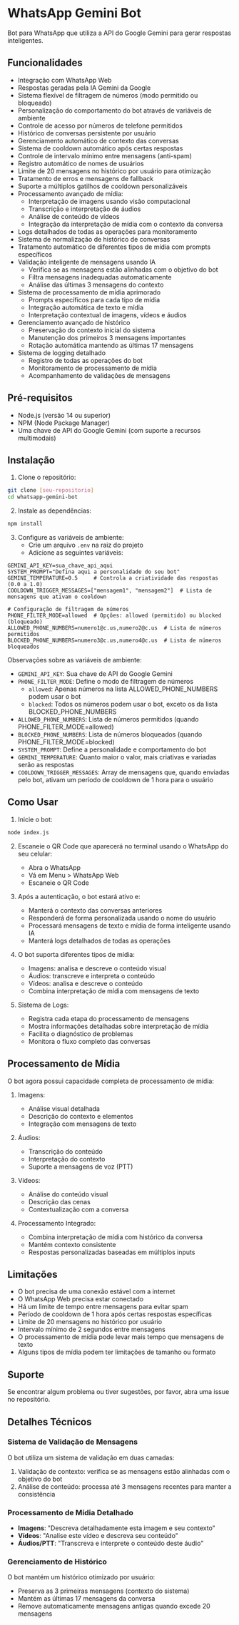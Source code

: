 # WhatsApp Gemini Bot

Bot para WhatsApp que utiliza a API do Google Gemini para gerar respostas inteligentes.

## Funcionalidades

- Integração com WhatsApp Web
- Respostas geradas pela IA Gemini da Google
- Sistema flexível de filtragem de números (modo permitido ou bloqueado)
- Personalização do comportamento do bot através de variáveis de ambiente
- Controle de acesso por números de telefone permitidos
- Histórico de conversas persistente por usuário
- Gerenciamento automático de contexto das conversas
- Sistema de cooldown automático após certas respostas
- Controle de intervalo mínimo entre mensagens (anti-spam)
- Registro automático de nomes de usuários
- Limite de 20 mensagens no histórico por usuário para otimização
- Tratamento de erros e mensagens de fallback
- Suporte a múltiplos gatilhos de cooldown personalizáveis
- Processamento avançado de mídia:
  - Interpretação de imagens usando visão computacional
  - Transcrição e interpretação de áudios
  - Análise de conteúdo de vídeos
  - Integração da interpretação de mídia com o contexto da conversa
- Logs detalhados de todas as operações para monitoramento
- Sistema de normalização de histórico de conversas
- Tratamento automático de diferentes tipos de mídia com prompts específicos
- Validação inteligente de mensagens usando IA
  - Verifica se as mensagens estão alinhadas com o objetivo do bot
  - Filtra mensagens inadequadas automaticamente
  - Análise das últimas 3 mensagens do contexto
- Sistema de processamento de mídia aprimorado
  - Prompts específicos para cada tipo de mídia
  - Integração automática de texto e mídia
  - Interpretação contextual de imagens, vídeos e áudios
- Gerenciamento avançado de histórico
  - Preservação do contexto inicial do sistema
  - Manutenção dos primeiros 3 mensagens importantes
  - Rotação automática mantendo as últimas 17 mensagens
- Sistema de logging detalhado
  - Registro de todas as operações do bot
  - Monitoramento de processamento de mídia
  - Acompanhamento de validações de mensagens

## Pré-requisitos

- Node.js (versão 14 ou superior)
- NPM (Node Package Manager)
- Uma chave de API do Google Gemini (com suporte a recursos multimodais)

## Instalação

1. Clone o repositório:
```bash
git clone [seu-repositorio]
cd whatsapp-gemini-bot
```

2. Instale as dependências:
```bash
npm install
```

3. Configure as variáveis de ambiente:
   - Crie um arquivo `.env` na raiz do projeto
   - Adicione as seguintes variáveis:
```env
GEMINI_API_KEY=sua_chave_api_aqui
SYSTEM_PROMPT="Defina aqui a personalidade do seu bot"
GEMINI_TEMPERATURE=0.5     # Controla a criatividade das respostas (0.0 a 1.0)
COOLDOWN_TRIGGER_MESSAGES=["mensagem1", "mensagem2"]  # Lista de mensagens que ativam o cooldown

# Configuração de filtragem de números
PHONE_FILTER_MODE=allowed  # Opções: allowed (permitido) ou blocked (bloqueado)
ALLOWED_PHONE_NUMBERS=numero1@c.us,numero2@c.us  # Lista de números permitidos
BLOCKED_PHONE_NUMBERS=numero3@c.us,numero4@c.us  # Lista de números bloqueados
```

Observações sobre as variáveis de ambiente:
- `GEMINI_API_KEY`: Sua chave de API do Google Gemini
- `PHONE_FILTER_MODE`: Define o modo de filtragem de números
  - `allowed`: Apenas números na lista ALLOWED_PHONE_NUMBERS podem usar o bot
  - `blocked`: Todos os números podem usar o bot, exceto os da lista BLOCKED_PHONE_NUMBERS
- `ALLOWED_PHONE_NUMBERS`: Lista de números permitidos (quando PHONE_FILTER_MODE=allowed)
- `BLOCKED_PHONE_NUMBERS`: Lista de números bloqueados (quando PHONE_FILTER_MODE=blocked)
- `SYSTEM_PROMPT`: Define a personalidade e comportamento do bot
- `GEMINI_TEMPERATURE`: Quanto maior o valor, mais criativas e variadas serão as respostas
- `COOLDOWN_TRIGGER_MESSAGES`: Array de mensagens que, quando enviadas pelo bot, ativam um período de cooldown de 1 hora para o usuário

## Como Usar

1. Inicie o bot:
```bash
node index.js
```

2. Escaneie o QR Code que aparecerá no terminal usando o WhatsApp do seu celular:
   - Abra o WhatsApp
   - Vá em Menu > WhatsApp Web
   - Escaneie o QR Code

3. Após a autenticação, o bot estará ativo e:
   - Manterá o contexto das conversas anteriores
   - Responderá de forma personalizada usando o nome do usuário
   - Processará mensagens de texto e mídia de forma inteligente usando IA
   - Manterá logs detalhados de todas as operações

4. O bot suporta diferentes tipos de mídia:
   - Imagens: analisa e descreve o conteúdo visual
   - Áudios: transcreve e interpreta o conteúdo
   - Vídeos: analisa e descreve o conteúdo
   - Combina interpretação de mídia com mensagens de texto

5. Sistema de Logs:
   - Registra cada etapa do processamento de mensagens
   - Mostra informações detalhadas sobre interpretação de mídia
   - Facilita o diagnóstico de problemas
   - Monitora o fluxo completo das conversas

## Processamento de Mídia

O bot agora possui capacidade completa de processamento de mídia:

1. Imagens:
   - Análise visual detalhada
   - Descrição do contexto e elementos
   - Integração com mensagens de texto

2. Áudios:
   - Transcrição do conteúdo
   - Interpretação do contexto
   - Suporte a mensagens de voz (PTT)

3. Vídeos:
   - Análise do conteúdo visual
   - Descrição das cenas
   - Contextualização com a conversa

4. Processamento Integrado:
   - Combina interpretação de mídia com histórico da conversa
   - Mantém contexto consistente
   - Respostas personalizadas baseadas em múltiplos inputs

## Limitações

- O bot precisa de uma conexão estável com a internet
- O WhatsApp Web precisa estar conectado
- Há um limite de tempo entre mensagens para evitar spam
- Período de cooldown de 1 hora após certas respostas específicas
- Limite de 20 mensagens no histórico por usuário
- Intervalo mínimo de 2 segundos entre mensagens
- O processamento de mídia pode levar mais tempo que mensagens de texto
- Alguns tipos de mídia podem ter limitações de tamanho ou formato

## Suporte

Se encontrar algum problema ou tiver sugestões, por favor, abra uma issue no repositório.

## Detalhes Técnicos

### Sistema de Validação de Mensagens
O bot utiliza um sistema de validação em duas camadas:
1. Validação de contexto: verifica se as mensagens estão alinhadas com o objetivo do bot
2. Análise de conteúdo: processa até 3 mensagens recentes para manter a consistência

### Processamento de Mídia Detalhado
- **Imagens**: "Descreva detalhadamente esta imagem e seu contexto"
- **Vídeos**: "Analise este vídeo e descreva seu conteúdo"
- **Áudios/PTT**: "Transcreva e interprete o conteúdo deste áudio"

### Gerenciamento de Histórico
O bot mantém um histórico otimizado por usuário:
- Preserva as 3 primeiras mensagens (contexto do sistema)
- Mantém as últimas 17 mensagens da conversa
- Remove automaticamente mensagens antigas quando excede 20 mensagens
